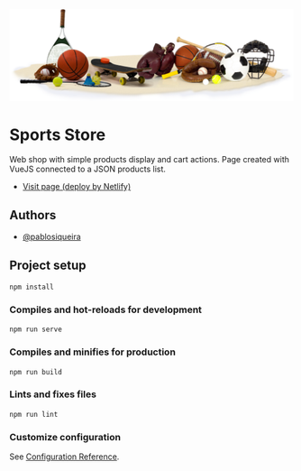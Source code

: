 
![Logo](https://raw.githubusercontent.com/pablosiqueira/nextjs-shop/main/public/ballgroup3.png)

# Sports Store

Web shop with simple products display and cart actions. Page created with VueJS connected to a JSON products list.

- [Visit page (deploy by Netlify)](https://60cbad8625e2d700b0070082--frosty-kilby-621112.netlify.app/)

## Authors

- [@pablosiqueira](https://www.github.com/pablosiqueira)

## Project setup
```
npm install
```

### Compiles and hot-reloads for development
```
npm run serve
```

### Compiles and minifies for production
```
npm run build
```

### Lints and fixes files
```
npm run lint
```

### Customize configuration
See [Configuration Reference](https://cli.vuejs.org/config/).
